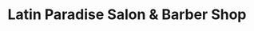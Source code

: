 ---
title: "Latin Paradise Salon & Barber Shop"
url: /schenectady/latin-paradise-salon-und-barber-shop/
shop: Friseur
---